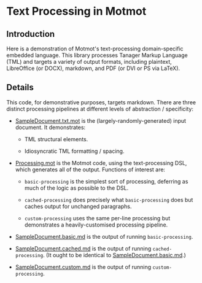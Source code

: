 # Text Processing in Motmot

## Introduction

Here is a demonstration of Motmot's text-processing
domain-specific embedded language. This library processes
Tanager Markup Language (TML) and targets a variety of
output formats, including plaintext, LibreOffice (or DOCX),
markdown, and PDF (or DVI or PS via LaTeX).

## Details

This code, for demonstrative purposes, targets markdown.
There are three distinct processing pipelines at different
levels of abstraction / specificity:

- [SampleDocument.txt.mot](./SampleDocument.txt.mot) is the
  (largely-randomly-generated) input document. It
  demonstrates:

  - TML structural elements.

  - Idiosyncratic TML formatting / spacing.

- [Processing.mot](./Processing.mot) is the Motmot code,
  using the text-processing DSL, which generates all of the
  output. Functions of interest are:

  - `basic-processing` is the simplest sort of processing,
    deferring as much of the logic as possible to the DSL.

  - `cached-processing` does precisely what
    `basic-processing` does but caches output for unchanged
    paragraphs.

  - `custom-processing` uses the same per-line processing
    but demonstrates a heavily-customised processing
    pipeline.

- [SampleDocument.basic.md](./SampleDocument.basic.md) is
  the output of running `basic-processing`.

- [SampleDocument.cached.md](./SampleDocument.cached.md) is
  the output of running `cached-processing`. (It ought to be
  identical to
  [SampleDocument.basic.md](./SampleDocument.basic.md).)

- [SampleDocument.custom.md](./SampleDocument.custom.md) is
  the output of running `custom-processing`.
